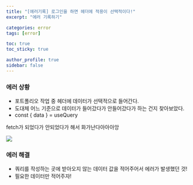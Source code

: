 ```yaml
---
title: "[에러기록] 로그인을 하면 헤더에 적용이 선택적이다!"
excerpt: "에러 기록하기"

categories: error
tags: [error]

toc: true
toc_sticky: true

author_profile: true
sidebar: false
---
```


### 에러 상황

- 포트폴리오 작업 중 헤더에 데이터가 선택적으로 들어간다.
- 도대체 어느 기준으로 데이터가 들어갔다가 안들어갔다가 하는 건지 찾아보았다.
- const { data } = useQuery

fetch가 되었다가 안되었다가 해서 화가난다아아아앙

![](https://velog.velcdn.com/images/hyeun427/post/ac9a06f0-237e-44e3-8558-642c8be61803/image.png)

### 에러 해결

- 쿼리를 작성하는 곳에 받아오지 않는 데이터 값을 적어주어서 에러가 발생했던 것!
- 필요한 데이터만 적어주자!
